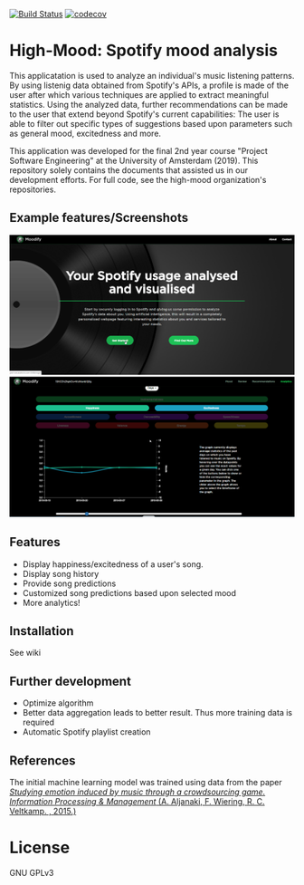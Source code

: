 [![Build Status](https://travis-ci.com/high-mood/PSE-WEB.svg?branch=master)](https://travis-ci.com/high-mood/PSE-WEB) [![codecov](https://codecov.io/gh/high-mood/PSE-WEB/branch/master/graph/badge.svg)](https://codecov.io/gh/highmood/PSE_WEB)

# High-Mood: Spotify mood analysis

This applicatation is used to analyze an individual's music listening patterns. By using listenig data obtained from Spotify's APIs, a profile is made of the user after which various techniques are applied to extract meaningful statistics. Using the analyzed data, further recommendations can be made to the user that extend beyond Spotify's current capabilities: The user is able to filter out specific types of suggestions based upon parameters such as general mood, excitedness and more.

This application was developed for the final 2nd year course "Project Software Engineering" at the University of Amsterdam (2019). This repository solely contains the documents that assisted us in our development efforts. For full code, see the high-mood organization's repositories.

## Example features/Screenshots

![alt text](img/1.png "Logo Title Text 1")
![alt text](img/2.png "Logo Title Text 1")

## Features
- Display happiness/excitedness of a user's song.
- Display song history
- Provide song predictions
- Customized song predictions based upon selected mood
- More analytics!

## Installation
See wiki



## Further development
- Optimize algorithm
- Better data aggregation leads to better result. Thus more training data is required
- Automatic Spotify playlist creation

## References
The initial machine learning model was trained using data from the paper
[_Studying emotion induced by music through a crowdsourcing game. Information Processing & Management_ (A. Aljanaki, F. Wiering, R. C. Veltkamp. , 2015.)](http://www2.projects.science.uu.nl/memotion/emotifydata/)

# License
GNU GPLv3
